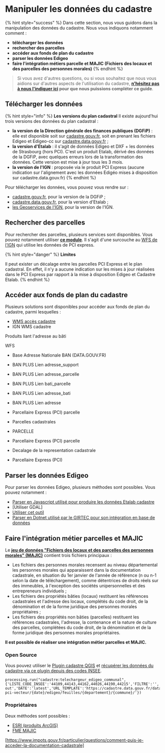 # Manipuler les données du cadastre

{% hint style="success" %}
Dans cette section, nous vous guidons dans la manipulation des données du cadastre. Nous vous indiquons notamment comment :
- **télécharger les données**
- **rechercher des parcelles**
- **accéder aux fonds de plan du cadastre**
- **parser les données Edigeo**
- **faire l'intégration métiers parcelle et MAJIC (Fichiers des locaux et des parcelles des personnes morales)**
{% endhint %}

> Si vous avez d'autres questions, ou si vous souhaitez que nous vous aidions sur d'autres aspects de l'utilisation du cadastre, **[n'hésitez pas à nous l'indiquer ici](https://tally.so/r/wgdoJl) pour que nous puissions compléter ce guide**. 

## Télécharger les données

{% hint style="info" %} **Les versions du plan cadastral**
Il existe aujourd'hui trois versions des données du plan cadastral :
- **la version de la Direction générale des finances publiques (DGFiP)** : elle est disponible soit sur [cadastre.gouv.fr](https://www.cadastre.gouv.fr/), soit en prenant les fichiers Edigeo et Edigeo-cc sur [cadastre.data.gouv.fr](https://cadastre.data.gouv.fr/) ;
- **la version d'Etalab** : il s'agit de données Edigeo et DXF + les données de Strasbourg (hors PCI). C'est un produit Etalab, dérivé des données de la DGFiP, avec quelques erreurs lors de la transformation des données. Cette version est mise à jour tous les 3 mois.
- **la version de l'IGN** : proposée via le produit PCI Express (aucune indication sur l'alignement avec les données Edigéo mises à disposition sur cadastre.data.gouv.fr) {% endhint %}

Pour télécharger les données, vous pouvez vous rendre sur : 
- [cadastre.gouv.fr](https://www.cadastre.gouv.fr/scpc/accueil.do), pour la version de la DGFiP ;
- [cadastre.data.gouv.fr](https://cadastre.data.gouv.fr/), pour la version d'Etalab ;
- [les Geoservices de l'IGN](https://geoservices.ign.fr/parcellaire-express-pci), pour la version de l'IGN.

## Rechercher des parcelles

Pour rechercher des parcelles, plusieurs services sont disponibles. Vous pouvez notamment utiliser [**ce module**](https://apicarto.ign.fr/api/doc/cadastre#/Parcelle/get_cadastre_parcelle). Il s'agit d'une surcouche au [WFS de l'IGN](https://github.com/IGNF/apicarto/blob/master/middlewares/gpuWfsClient.js#L14) qui utilise les données de PCI express.

{% hint style="danger" %} **Limites**

Il peut exister un décalage entre les parcelles PCI Express et le plan cadastral. En effet, il n'y a aucune indication sur les mises à jour réalisées dans le PCI Express par rapport à la mise à disposition Edigeo et Cadastre Etalab. {% endhint %}

## Accéder aux fonds de plan du cadastre 

Plusieurs solutions sont disponibles pour accéder aux fonds de plan du cadastre, parmi lesquelles :

- [WMS accès cadastre](https://www.cadastre.gouv.fr/scpc/pdf/Guide_WMS_fr.pdf)
- IGN WMS cadastre

Produits liant l'adresse au bâti

WFS
- Base Adresse Nationale BAN (DATA.GOUV.FR)
- BAN PLUS Lien adresse_support
- BAN PLUS Lien adresse_parcelle
- BAN PLUS Lien bati_parcelle
- BAN PLUS Lien adresse_bati
- BAN PLUS Lien adresse

- Parcellaire Express (PCI) parcelle
- Parcelles cadastrales
- PARCELLE
- Parcellaire Express (PCI) parcelle
- Decalage de la representation cadastrale
- Parcellaire Express (PCI)

## Parser les données Edigeo

Pour parser les données Edigeo, plusieurs méthodes sont possibles. Vous pouvez notamment :
- [Parser en Javascript utilisé pour produire les données Etalab cadastre](https://github.com/etalab/edigeo-parser)
- [Utiliser GDAL]
- [Utiliser cet outil](https://github.com/DoFabien/edigeoToGeojson)
- [Parser en Dotnet utilisé par le GIRTEC pour son intégration en base de données](https://github.com/ChristopheVergon/Integrateur_edigeo)

## Faire l'intégration métier parcelles et MAJIC

Le [**jeu de données "Fichiers des locaux et des parcelles des personnes morales" (MAJIC)**](https://www.data.gouv.fr/fr/datasets/fichiers-des-locaux-et-des-parcelles-des-personnes-morales/) contient trois fichiers principaux :
- Les fichiers des personnes morales recensent au niveau départemental les personnes morales qui apparaissent dans la documentation cadastrale, en situation du 1er janvier de l'année de référence (n ou n-1 selon la date de téléchargement), comme détentrices de droits réels sur des immeubles, à l'exception des sociétés unipersonnelles et des entrepreneurs individuels ;
- Les fichiers des propriétés bâties (locaux) restituent les références cadastrales et l'adresse des locaux, complétés du code droit, de la dénomination et de la forme juridique des personnes morales propriétaires ;
- Les fichiers des propriétés non bâties (parcelles) restituent les références cadastrales, l'adresse, la contenance et la nature de culture des parcelles, complétées du code droit, de la dénomination et de la forme juridique des personnes morales propriétaires.

**Il est possible de réaliser une intégration métier parcelles et MAJIC.**

### Open Source

Vous pouvez utiliser le [Plugin cadastre QGIS](https://github.com/3liz/QgisCadastrePlugin) et [récupérer les données du cadastre via ce plugin depuis des codes INSEE](https://github.com/3liz/QgisCadastrePlugin/blob/master/docs/extension-qgis/donnees.md).

```
processing.run("cadastre:telechargeur_edigeo_communal", {'LISTE_CODE_INSEE':'44109,44143,44162,44026,44190,44215','FILTRE':'','DOSSIER':'/tmp/cadastre-out','DATE':'latest','URL_TEMPLATE':'https://cadastre.data.gouv.fr/data/dgfip-pci-vecteur/{date}/edigeo/feuilles/{departement}/{commune}/'})
```

### Propriétaires

Deux méthodes sont possibles :

- [ESRI (produits ArcGIS)](https://www.arcopole.fr/content/cadastre)
- [FME MAJIC](https://www.veremes.com/produits/majic)

[https://www.impots.gouv.fr/particulier/questions/comment-puis-je-acceder-la-documentation-cadastrale]
